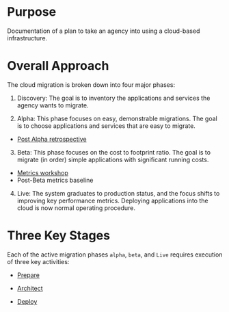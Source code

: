 # Purpose
Documentation of a plan to take an agency into using a cloud-based infrastructure.

# Overall Approach
The cloud migration is broken down into four major phases:

1. Discovery: The goal is to inventory the applications and services the agency wants to migrate.

2. Alpha: This phase focuses on easy, demonstrable migrations. The goal is to choose applications and services that are easy to migrate.

  * [Post Alpha retrospective](https://github.com/18F/infrastructure-modernization/wiki/alpha-retro)
  

3. Beta: This phase focuses on the cost to footprint ratio. The goal is to migrate (in order) simple applications with significant running costs.
 * [Metrics workshop](https://github.com/18F/infrastructure-modernization/wiki/metrics-workshop)
  * Post-Beta metrics baseline

4. Live: The system graduates to production status, and the focus shifts to improving key performance metrics. Deploying applications into the cloud is now normal operating procedure.

# Three Key Stages
Each of the active migration phases `alpha`, `beta`, and `Live` requires execution of three key activities:

  * [Prepare](./Prepare/README.md)

  * [Architect](./Architect/README.md)

  * [Deploy](./Deploy/README.md)

